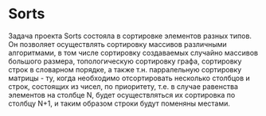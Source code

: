# Sorts
Задача проекта Sorts состояла в сортировке элементов разных типов.
Он позволяет осуществлять сортировку массивов различными алгоритмами, 
в том числе сортировку создаваемых случайно массивов большого размера,
топологическую сортировку графа,
сортировку строк в словарном порядке,
а также т.н. парралельную сортировку матрицы - ту,
когда необходимо отсортировать несколько столбцов и строк, 
состоящих из чисел, по приоритету, т.е.
в случае равенства элементов на столбце N, будет осуществляться их
сортировка по столбцу N+1, и таким образом строки будут поменяны местами.
